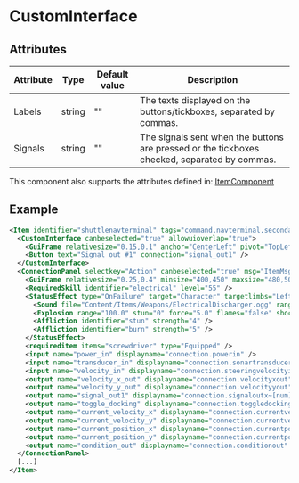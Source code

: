 # CustomInterface


## Attributes

| Attribute|Type|Default value|Description |
| ---|---|---|--- |
| Labels|string|""|The texts displayed on the buttons/tickboxes, separated by commas. |
| Signals|string|""|The signals sent when the buttons are pressed or the tickboxes checked, separated by commas. |

This component also supports the attributes defined in: [ItemComponent](ItemComponent.md)


## Example
```xml
<Item identifier="shuttlenavterminal" tags="command,navterminal,secondarynavterminal" linkable="true" allowedlinks="statusmonitor" category="Machine" scale="0.5" damagedbyexplosions="true" explosiondamagemultiplier="0.2">
  <CustomInterface canbeselected="true" allowuioverlap="true">
    <GuiFrame relativesize="0.15,0.1" anchor="CenterLeft" pivot="TopLeft" relativeoffset="0.1125,0.001" style="ItemUI" />
    <Button text="Signal out #1" connection="signal_out1" />
  </CustomInterface>
  <ConnectionPanel selectkey="Action" canbeselected="true" msg="ItemMsgRewireScrewdriver" hudpriority="10">
    <GuiFrame relativesize="0.25,0.4" minsize="400,450" maxsize="480,500" anchor="Center" style="ConnectionPanel" />
    <RequiredSkill identifier="electrical" level="55" />
    <StatusEffect type="OnFailure" target="Character" targetlimbs="LeftHand,RightHand">
      <Sound file="Content/Items/Weapons/ElectricalDischarger.ogg" range="1000" />
      <Explosion range="100.0" stun="0" force="5.0" flames="false" shockwave="false" sparks="true" underwaterbubble="false" />
      <Affliction identifier="stun" strength="4" />
      <Affliction identifier="burn" strength="5" />
    </StatusEffect>
    <requireditem items="screwdriver" type="Equipped" />
    <input name="power_in" displayname="connection.powerin" />
    <input name="transducer_in" displayname="connection.sonartransducerin" />
    <input name="velocity_in" displayname="connection.steeringvelocityin" />
    <output name="velocity_x_out" displayname="connection.velocityxout" />
    <output name="velocity_y_out" displayname="connection.velocityyout" />
    <output name="signal_out1" displayname="connection.signaloutx~[num]=1" />
    <output name="toggle_docking" displayname="connection.toggledocking" />
    <output name="current_velocity_x" displayname="connection.currentvelocityx" />
    <output name="current_velocity_y" displayname="connection.currentvelocityy" />
    <output name="current_position_x" displayname="connection.currentpositionx" />
    <output name="current_position_y" displayname="connection.currentpositiony" />
    <output name="condition_out" displayname="connection.conditionout" />
  </ConnectionPanel>
  [...]
</Item>
```

